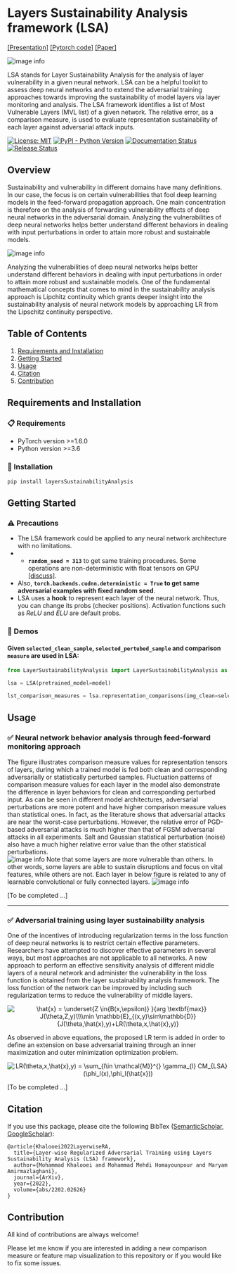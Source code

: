 # Layers Sustainability Analysis framework (LSA)
[[Presentation]](./presentation-public.pdf)  [[Pytorch code]](https://github.com/khalooei/LSA) [[Paper]](https://arxiv.org/abs/2202.02626)

![image info](./imgs/LSA.jpg)

LSA stands for Layer Sustainability Analysis for the analysis of layer vulnerability in a given neural network. LSA can be a helpful toolkit to assess deep neural networks and to extend the adversarial training approaches towards improving the sustainability of model layers via layer monitoring and analysis. The LSA framework identifies a list of Most Vulnerable Layers (MVL list) of a given network. The relative error, as a comparison measure, is used to evaluate representation sustainability of each layer against adversarial attack inputs. 

[![License: MIT](https://img.shields.io/github/license/khalooei/LSA?&color=brightgreen)](https://github.com/khalooei/LSA/blob/master/LICENSE)
[![PyPI - Python Version](https://img.shields.io/pypi/v/LayersSustainabilityAnalysis.svg?&color=orange)](https://pypi.org/project/LayersSustainabilityAnalysis/)
[![Documentation Status](./imgs/bdg.svg)](#)
[![Release Status](https://img.shields.io/github/release/khalooei/LSA.svg?&color=blue)](https://github.com/khalooei/LSA/releases)

## Overview
Sustainability and vulnerability in different domains have many definitions. In our case, the focus is on certain vulnerabilities that fool deep learning models in the feed-forward propagation approach. One main concentration is therefore on the analysis of forwarding vulnerability effects of deep neural networks in the adversarial domain. Analyzing the vulnerabilities of deep neural networks helps better understand different behaviors in dealing with input perturbations in order to attain more robust and sustainable models.

![image info](./imgs/LSA-proper-mini.gif)

Analyzing the vulnerabilities of deep neural networks helps better understand different behaviors in dealing with input perturbations in order to attain more robust and sustainable models. One of the fundamental mathematical concepts that comes to mind in the sustainability analysis approach is Lipchitz continuity which grants deeper insight into the sustainability analysis of neural network models by approaching LR from the Lipschitz continuity perspective. 



## Table of Contents
1. [Requirements and Installation](#Requirements-and-Installation)
2. [Getting Started](#Getting-Started)
3. [Usage](#usage)
4. [Citation](#Citation)
5. [Contribution](#Contribution)


## Requirements and Installation

### :clipboard: Requirements

- PyTorch version >=1.6.0
- Python version >=3.6


### :hammer: Installation

```
pip install layersSustainabilityAnalysis
```



## Getting Started

###  :warning: Precautions
* The LSA framework could be applied to any neural network architecture with no limitations.
* * **`random_seed = 313`** to get same training procedures. Some operations are non-deterministic with float tensors on GPU  [[discuss]](https://discuss.pytorch.org/t/inconsistent-gradient-values-for-the-same-input/26179).
* Also, **`torch.backends.cudnn.deterministic = True` to get same adversarial examples with fixed random seed**. 
* LSA uses a **hook** to represent each layer of the neural network. Thus, you can change its probs (checker positions). Activation functions such as *ReLU* and *ELU* are default probs.


### :rocket: Demos

#### Given `selected_clean_sample`, `selected_pertubed_sample` and comparison `measure` are used in LSA:

```python
from LayerSustainabilityAnalysis import LayerSustainabilityAnalysis as LSA

lsa = LSA(pretrained_model=model)

lst_comparison_measures = lsa.representation_comparisons(img_clean=selected_clean_sample, img_perturbed=selected_pertubed_sample, measure ='relative-error')
```


## Usage
###  :white_check_mark: Neural network behavior analysis through feed-forward monitoring approach
The figure illustrates comparison measure values for representation tensors of layers, during which a trained model is fed both clean and corresponding adversarially or statistically perturbed samples. Fluctuation patterns of comparison measure values for each layer in the model also demonstrate the difference in layer behaviors for clean and corresponding perturbed input. As can be seen in different model architectures, adversarial perturbations are more potent and have higher comparison measure values than statistical ones. In fact, as the literature shows that adversarial attacks are near the worst-case perturbations. However, the relative error of PGD-based adversarial attacks is much higher than that of FGSM adversarial attacks in all experiments. Salt and Gaussian statistical perturbation (noise) also have a much higher relative error value than the other statistical perturbations.  
![image info](./imgs/MNIST-LSA1.jpg)
Note that some layers are more vulnerable than others.
In other words, some layers are able to sustain disruptions and focus on vital features, while others are not. 
Each layer in below figure is related to any of learnable convolutional or fully connected layers. 
![image info](./imgs/lsa_probs.jpg)

[To be completed ...]

<hr>


###  :white_check_mark: Adversarial training using layer sustainability analysis
One of the incentives of introducing regularization terms in the loss function of deep neural networks is to restrict certain effective parameters. 
Researchers have attempted to discover effective parameters in several ways, but most approaches are not applicable to all networks. 
A new approach to perform an effective sensitivity analysis of different middle layers of a neural network and administer the vulnerability in the loss function is obtained from the layer sustainability analysis framework. 
The loss function of the network can be improved by including such regularization terms to reduce the vulnerability of middle layers.

<center>
<img src="https://latex.codecogs.com/svg.image?\hat{x}&space;=&space;\underset{Z&space;\in{B(x,\epsilon)}&space;}{\mathrm{arg\max}}&space;J(\theta,Z,y)\\\\min&space;\mathbb{E}_{(x,y)\sim\mathbb{D}}&space;{J(\theta,\hat{x},y)&plus;LR(\theta,x,\hat{x},y)}" title="\hat{x} = \underset{Z \in{B(x,\epsilon)} }{arg \textbf{max}} J(\theta,Z,y)\\\\min \mathbb{E}_{(x,y)\sim\mathbb{D}} {J(\theta,\hat{x},y)+LR(\theta,x,\hat{x},y)}" />
</center>

As observed in above equations, the proposed LR term is added in order to define an extension on base adversarial training through an inner maximization and outer minimization optimization problem. 

<center>
<img src="https://latex.codecogs.com/svg.image?LR(\theta,x,\hat{x},y)&space;=&space;\sum_{l\in&space;\mathcal{M}}^{}&space;\gamma_{l}&space;CM_{LSA}(\phi_l(x),\phi_l(\hat{x}))" title="LR(\theta,x,\hat{x},y) = \sum_{l\in \mathcal{M}}^{} \gamma_{l} CM_{LSA}(\phi_l(x),\phi_l(\hat{x}))" />
</center>



[To be completed ...]


## Citation
If you use this package, please cite the following BibTex ([SemanticScholar](https://www.semanticscholar.org/paper/Layer-wise-Regularized-Adversarial-Training-using-Khalooei-Homayounpour/d81464534f26bc5f9b5122e9fd1390bb1e07f575), [GoogleScholar](https://scholar.google.com/citations?view_op=view_citation&hl=en&user=2HFVUn4AAAAJ&citation_for_view=2HFVUn4AAAAJ:Y0pCki6q_DkC)):

```
@article{Khalooei2022LayerwiseRA,
  title={Layer-wise Regularized Adversarial Training using Layers Sustainability Analysis (LSA) framework},
  author={Mohammad Khalooei and Mohammad Mehdi Homayounpour and Maryam Amirmazlaghani},
  journal={ArXiv},
  year={2022},
  volume={abs/2202.02626}
}
```




## Contribution

All kind of contributions are always welcome! 

Please let me know if you are interested in adding a new comparison measure or feature map visualization to this repository or if you would like to fix some issues.

